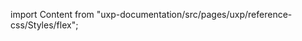 
import Content from "uxp-documentation/src/pages/uxp/reference-css/Styles/flex";

<Content query="product=photoshop"/>
